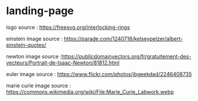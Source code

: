 # landing-page

logo source : https://freesvg.org/interlocking-rings

einstein image source : https://parade.com/1240718/kelseypelzer/albert-einstein-quotes/ 

newton image source :https://publicdomainvectors.org/fr/gratuitement-des-vecteurs/Portrait-de-Isaac-Newton/81812.html

euler image source : https://www.flickr.com/photos/jbgeekdad/2246408735 

marie curie image source : https://commons.wikimedia.org/wiki/File:Marie_Curie_Labwork.webp
